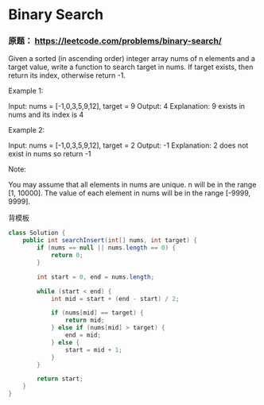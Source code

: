 ﻿# Binary Search


### 原题： https://leetcode.com/problems/binary-search/

Given a sorted (in ascending order) integer array nums of n elements and a target value, write a function to search target in nums. If target exists, then return its index, otherwise return -1.


Example 1:

Input: nums = [-1,0,3,5,9,12], target = 9
Output: 4
Explanation: 9 exists in nums and its index is 4

Example 2:

Input: nums = [-1,0,3,5,9,12], target = 2
Output: -1
Explanation: 2 does not exist in nums so return -1
 

Note:

You may assume that all elements in nums are unique.
n will be in the range [1, 10000].
The value of each element in nums will be in the range [-9999, 9999].


背模板

```java
class Solution {
    public int searchInsert(int[] nums, int target) {
        if (nums == null || nums.length == 0) {
            return 0;
        }

        int start = 0, end = nums.length;

        while (start < end) {
            int mid = start + (end - start) / 2;

            if (nums[mid] == target) {
                return mid;
            } else if (nums[mid] > target) {
                end = mid;
            } else {
                start = mid + 1;
            }
        }

        return start;
    }
}
```


